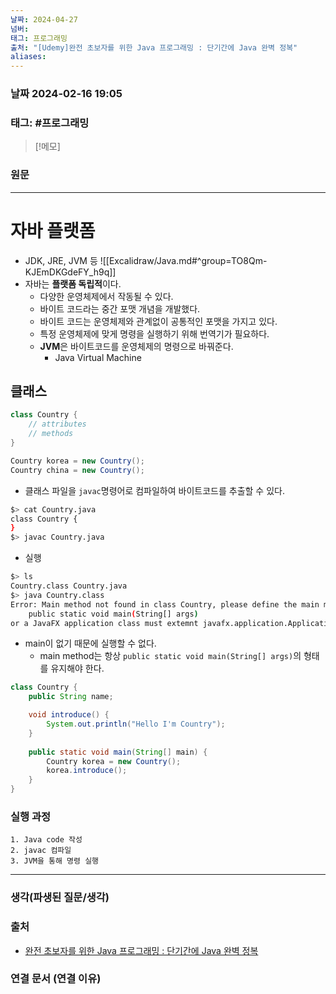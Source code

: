 ```yaml
---
날짜: 2024-04-27
넘버: 
태그: 프로그래밍
출처: "[Udemy]완전 초보자를 위한 Java 프로그래밍 : 단기간에 Java 완벽 정복"
aliases:
---
```

### 날짜  2024-02-16 19:05

### 태그:   #프로그래밍

>[!메모]
>

### 원문
---
# 자바 플랫폼
- JDK, JRE, JVM 등
![[Excalidraw/Java.md#^group=TO8Qm-KJEmDKGdeFY_h9q]]
- 자바는 **플랫폼 독립적**이다.
	- 다양한 운영체제에서 작동될 수 있다.
	- 바이트 코드라는 중간 포맷 개념을 개발했다.
	- 바이트 코드는 운영체제와 관계없이 공통적인 포맷을 가지고 있다.
	- 특정 운영체제에 맞게 명령을 실행하기 위해 번역기가 필요하다.
	- **JVM**은 바이트코드를 운영체제의 명령으로 바꿔준다.
		- Java Virtual Machine
## 클래스
```java
class Country {
	// attributes
	// methods
}

Country korea = new Country();
Country china = new Country();
```
- 클래스 파일을 `javac`명령어로 컴파일하여 바이트코드를 추출할 수 있다.
```sh
$> cat Country.java
class Country {
}
$> javac Country.java
```
- 실행
```sh
$> ls
Country.class Country.java
$> java Country.class
Error: Main method not found in class Country, please define the main method as:
	public static void main(String[] args)
or a JavaFX application class must extemnt javafx.application.Application
```
- main이 없기 때문에 실행할 수 없다.
	- main method는 항상 `public static void main(String[] args)`의 형태를 유지해야 한다.
```java
class Country {
	public String name;

	void introduce() {
		System.out.println("Hello I'm Country");
	}
	
	public static void main(String[] main) {
		Country korea = new Country();
		korea.introduce();		
	}
}
```
### 실행 과정
```
1. Java code 작성
2. javac 컴파일
3. JVM을 통해 명령 실행
```

---
### 생각(파생된 질문/생각)

### 출처
- [완전 초보자를 위한 Java 프로그래밍 : 단기간에 Java 완벽 정복](https://www.udemy.com/course/best-java-programming/?couponCode=ST6MT42324)

### 연결 문서 (연결 이유)
